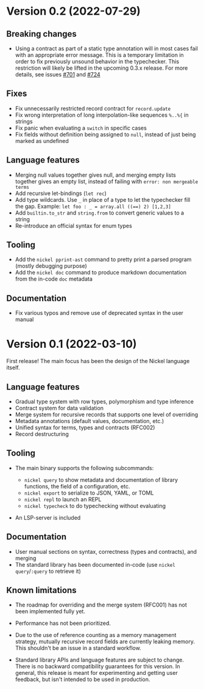 Version 0.2  (2022-07-29)
=========================

Breaking changes
----------------

- Using a contract as part of a static type annotation will in most cases fail
  with an appropriate error message. This is a temporary limitation in order to
  fix previously unsound behavior in the typechecker. This restriction will
  likely be lifted in the upcoming 0.3.x release. For more details, see issues
  [#701](https://github.com/tweag/nickel/issues/701) and
  [#724](https://github.com/tweag/nickel/issues/724)

Fixes
-----

- Fix unnecessarily restricted record contract for `record.update`
- Fix wrong interpretation of long interpolation-like sequences `%..%{` in strings
- Fix panic when evaluating a `switch` in specific cases
- Fix fields without definition being assigned to `null`, instead of just being
  marked as undefined

Language features
-----------------

- Merging null values together gives null, and merging empty lists together gives
  an empty list, instead of failing with `error: non mergeable terms`
- Add recursive let-bindings (`let rec`)
- Add type wildcards. Use `_` in place of a type to let the typechecker fill
  the gap. Example: `let foo : _ = array.all ((==) 2) [1,2,3]`
- Add `builtin.to_str` and `string.from` to convert generic values to a string
- Re-introduce an official syntax for enum types

Tooling
-------

- Add the `nickel pprint-ast` command to pretty print a parsed program (mostly
  debugging purpose)
- Add the `nickel doc` command to produce markdown documentation from the
  in-code `doc` metadata

Documentation
-------------

- Fix various typos and remove use of deprecated syntax in the user manual

Version 0.1  (2022-03-10)
=========================

First release! The main focus has been the design of the Nickel language itself.

Language features
-----------------

- Gradual type system with row types, polymorphism and type inference
- Contract system for data validation
- Merge system for recursive records that supports one level of overriding
- Metadata annotations (default values, documentation, etc.)
- Unified syntax for terms, types and contracts (RFC002)
- Record destructuring

Tooling
-------

- The main binary supports the following subcommands:
  - `nickel query` to show metadata and documentation of library functions,
     the field of a configuration, etc.
  - `nickel export` to serialize to JSON, YAML, or TOML
  - `nickel repl` to launch an REPL
  - `nickel typecheck` to do typechecking without evaluating

- An LSP-server is included

Documentation
-------------

- User manual sections on syntax, correctness (types and contracts), and
  merging
- The standard library has been documented in-code (use
     `nickel query`/`:query` to retrieve it)

Known limitations
-----------------

- The roadmap for overriding and the merge system (RFC001) has not been
  implemented fully yet.

- Performance has not been prioritized.

- Due to the use of reference counting as a memory management strategy,
  mutually recursive record fields are currently leaking memory. This
  shouldn't be an issue in a standard workflow.

- Standard library APIs and language features are subject to change. There
  is no backward compatibility guarantees for this version. In general, this
  release is meant for experimenting and getting user feedback, but isn't
  intended to be used in production.
